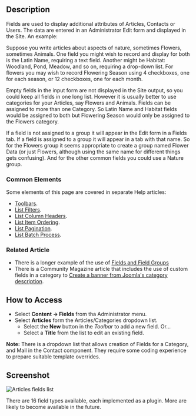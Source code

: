 <!-- Filename: Help4.x:Component:_Fields / Display title: Component: Fields -->

## Description

Fields are used to display additional attributes of Articles, Contacts or Users.
The data are entered in an Administrator Edit form and displayed in the Site. 
An example:

Suppose you write articles about aspects of nature, sometimes Flowers, sometimes
Animals. One field you might wish to record and display for both is the 
Latin Name, requiring a text field. Another might be Habitat: Woodland, Pond,
Meadow, and so on, requiring a drop-down list. For flowers you may wish to 
record Flowering Season using 4 checkboxes, one for each season, or 12 
checkboxes, one for each month.

Empty fields in the input form are not displayed in the Site output, so you 
could keep all fields in one long list. However it is usually better to use 
categories for your Articles, say Flowers and Animals. Fields can be assigned 
to more than one Category. So Latin Name and Habitat fields would be assigned 
to both but Flowering Season would only be assigned to the Flowers category.

If a field is not assigned to a group it will appear in the Edit form in a 
Fields tab. If a field is assigned to a group it will appear in a tab with 
that name. So for the Flowers group it seems appropriate to create a group 
named Flower Data (or just Flowers, although using the same name for different 
things gets confusing). And for the other common fields you could use a Nature 
group.

### Common Elements

Some elements of this page are covered in separate Help articles:

* [Toolbars](jdocmanual?article=help/common-elements/toolbars).
* [List Filters](jdocmanual?article=help/common-elements/list-filters).
* [List Column Headers](jdocmanual?article=help/common-elements/list-column-headers).
* [List Item Ordering](jdocmanual?article=help/common-elements/list-ordering).
* [List Pagination](jdocmanual?article=help/common-elements/list-pagination).
* [List Batch Process](jdocmanual?article=help/common-elements/list-batch-process).

### Related Article

* There is a longer example of the use of [Fields and Field Groups](jdocmanual?article=user/fields/fields-and-field-groups)
* There is a Community Magazine article that includes the use of custom fields 
in a category to [Create a banner from Joomla's category description](https://magazine.joomla.org/all-issues/july-2024/create-a-banner-from-joomla-s-category-description).

## How to Access

* Select **Content → Fields** from tha Administrator menu.
* Select **Articles** form the Articles/Categories dropdown list.
  * Select the **New** button in the *Toolbar* to add a new field. Or...
  * Select a **Title** from the list to edit an existing field.

**Note:** There is a dropdown list that allows creation of Fields for a
Category, and Mail in the Contact component. They require some coding 
experience to prepare suitable template overrides.

## Screenshot

![Articles fields list](../../../en/images/fields/articles-fields-list.png)

There are 16 field types available, each implemented as a plugin. More are 
likely to become available in the future.


